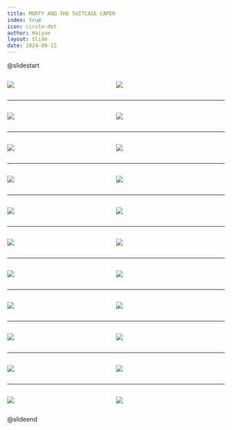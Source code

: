 ```yaml
---
title: MORTY AND THE SUITCASE CAPER
index: true
icon: circle-dot
author: Haiyue
layout: Slide
date: 2024-09-22
---
```

 
@slidestart

<div style="display:flex">
<div style="flex:1">

![](https://raw.githubusercontent.com/yclord/reading/refs/heads/master/english/Level-Q/MORTY%20AND%20THE%20SUITCASE%20CAPER/001.webp)
</div>
<div style="flex:1">

![](https://raw.githubusercontent.com/yclord/reading/refs/heads/master/english/Level-Q/MORTY%20AND%20THE%20SUITCASE%20CAPER/002.webp)
</div>
</div>

---

<div style="display:flex">
<div style="flex:1">

![](https://raw.githubusercontent.com/yclord/reading/refs/heads/master/english/Level-Q/MORTY%20AND%20THE%20SUITCASE%20CAPER/003.webp)
</div>
<div style="flex:1">

![](https://raw.githubusercontent.com/yclord/reading/refs/heads/master/english/Level-Q/MORTY%20AND%20THE%20SUITCASE%20CAPER/004.webp)
</div>
</div>

---

<div style="display:flex">
<div style="flex:1">

![](https://raw.githubusercontent.com/yclord/reading/refs/heads/master/english/Level-Q/MORTY%20AND%20THE%20SUITCASE%20CAPER/005.webp)
</div>
<div style="flex:1">

![](https://raw.githubusercontent.com/yclord/reading/refs/heads/master/english/Level-Q/MORTY%20AND%20THE%20SUITCASE%20CAPER/006.webp)
</div>
</div>

---

<div style="display:flex">
<div style="flex:1">

![](https://raw.githubusercontent.com/yclord/reading/refs/heads/master/english/Level-Q/MORTY%20AND%20THE%20SUITCASE%20CAPER/007.webp)
</div>
<div style="flex:1">

![](https://raw.githubusercontent.com/yclord/reading/refs/heads/master/english/Level-Q/MORTY%20AND%20THE%20SUITCASE%20CAPER/008.webp)
</div>
</div>

---

<div style="display:flex">
<div style="flex:1">

![](https://raw.githubusercontent.com/yclord/reading/refs/heads/master/english/Level-Q/MORTY%20AND%20THE%20SUITCASE%20CAPER/009.webp)
</div>
<div style="flex:1">

![](https://raw.githubusercontent.com/yclord/reading/refs/heads/master/english/Level-Q/MORTY%20AND%20THE%20SUITCASE%20CAPER/010.webp)
</div>
</div>

---

<div style="display:flex">
<div style="flex:1">

![](https://raw.githubusercontent.com/yclord/reading/refs/heads/master/english/Level-Q/MORTY%20AND%20THE%20SUITCASE%20CAPER/011.webp)
</div>
<div style="flex:1">

![](https://raw.githubusercontent.com/yclord/reading/refs/heads/master/english/Level-Q/MORTY%20AND%20THE%20SUITCASE%20CAPER/012.webp)
</div>
</div>

---

<div style="display:flex">
<div style="flex:1">

![](https://raw.githubusercontent.com/yclord/reading/refs/heads/master/english/Level-Q/MORTY%20AND%20THE%20SUITCASE%20CAPER/013.webp)
</div>
<div style="flex:1">

![](https://raw.githubusercontent.com/yclord/reading/refs/heads/master/english/Level-Q/MORTY%20AND%20THE%20SUITCASE%20CAPER/014.webp)
</div>
</div>

---

<div style="display:flex">
<div style="flex:1">

![](https://raw.githubusercontent.com/yclord/reading/refs/heads/master/english/Level-Q/MORTY%20AND%20THE%20SUITCASE%20CAPER/015.webp)
</div>
<div style="flex:1">

![](https://raw.githubusercontent.com/yclord/reading/refs/heads/master/english/Level-Q/MORTY%20AND%20THE%20SUITCASE%20CAPER/016.webp)
</div>
</div>

---

<div style="display:flex">
<div style="flex:1">

![](https://raw.githubusercontent.com/yclord/reading/refs/heads/master/english/Level-Q/MORTY%20AND%20THE%20SUITCASE%20CAPER/017.webp)
</div>
<div style="flex:1">

![](https://raw.githubusercontent.com/yclord/reading/refs/heads/master/english/Level-Q/MORTY%20AND%20THE%20SUITCASE%20CAPER/018.webp)
</div>
</div>

---

<div style="display:flex">
<div style="flex:1">

![](https://raw.githubusercontent.com/yclord/reading/refs/heads/master/english/Level-Q/MORTY%20AND%20THE%20SUITCASE%20CAPER/019.webp)
</div>
<div style="flex:1">

![](https://raw.githubusercontent.com/yclord/reading/refs/heads/master/english/Level-Q/MORTY%20AND%20THE%20SUITCASE%20CAPER/020.webp)
</div>
</div>

---

<div style="display:flex">
<div style="flex:1">

![](https://raw.githubusercontent.com/yclord/reading/refs/heads/master/english/Level-Q/MORTY%20AND%20THE%20SUITCASE%20CAPER/021.webp)
</div>
<div style="flex:1">

![](https://raw.githubusercontent.com/yclord/reading/refs/heads/master/english/Level-Q/MORTY%20AND%20THE%20SUITCASE%20CAPER/022.webp)
</div>
</div>

@slideend
